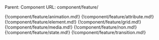 Parent: Component
URL: component/feature/

{!component/feature/animation.md!}
{!component/feature/attribute.md!}
{!component/feature/element.md!}
{!component/feature/grid.md!}
{!component/feature/media.md!}
{!component/feature/non.md!}
{!component/feature/state.md!}
{!component/feature/transition.md!}

